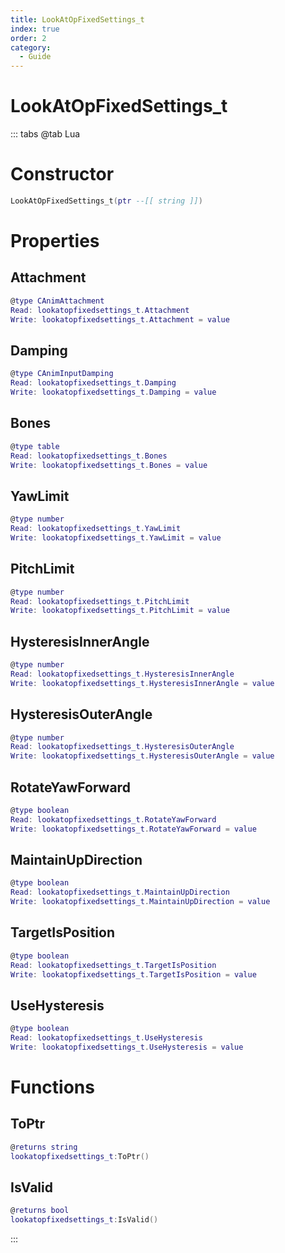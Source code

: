 ```yaml
---
title: LookAtOpFixedSettings_t
index: true
order: 2
category:
  - Guide
---
```


# LookAtOpFixedSettings_t

::: tabs
@tab Lua
# Constructor
```lua
LookAtOpFixedSettings_t(ptr --[[ string ]])
```
# Properties
## Attachment 
```lua
@type CAnimAttachment
Read: lookatopfixedsettings_t.Attachment
Write: lookatopfixedsettings_t.Attachment = value
```
## Damping 
```lua
@type CAnimInputDamping
Read: lookatopfixedsettings_t.Damping
Write: lookatopfixedsettings_t.Damping = value
```
## Bones 
```lua
@type table
Read: lookatopfixedsettings_t.Bones
Write: lookatopfixedsettings_t.Bones = value
```
## YawLimit 
```lua
@type number
Read: lookatopfixedsettings_t.YawLimit
Write: lookatopfixedsettings_t.YawLimit = value
```
## PitchLimit 
```lua
@type number
Read: lookatopfixedsettings_t.PitchLimit
Write: lookatopfixedsettings_t.PitchLimit = value
```
## HysteresisInnerAngle 
```lua
@type number
Read: lookatopfixedsettings_t.HysteresisInnerAngle
Write: lookatopfixedsettings_t.HysteresisInnerAngle = value
```
## HysteresisOuterAngle 
```lua
@type number
Read: lookatopfixedsettings_t.HysteresisOuterAngle
Write: lookatopfixedsettings_t.HysteresisOuterAngle = value
```
## RotateYawForward 
```lua
@type boolean
Read: lookatopfixedsettings_t.RotateYawForward
Write: lookatopfixedsettings_t.RotateYawForward = value
```
## MaintainUpDirection 
```lua
@type boolean
Read: lookatopfixedsettings_t.MaintainUpDirection
Write: lookatopfixedsettings_t.MaintainUpDirection = value
```
## TargetIsPosition 
```lua
@type boolean
Read: lookatopfixedsettings_t.TargetIsPosition
Write: lookatopfixedsettings_t.TargetIsPosition = value
```
## UseHysteresis 
```lua
@type boolean
Read: lookatopfixedsettings_t.UseHysteresis
Write: lookatopfixedsettings_t.UseHysteresis = value
```
# Functions
## ToPtr
```lua
@returns string
lookatopfixedsettings_t:ToPtr()
```
## IsValid
```lua
@returns bool
lookatopfixedsettings_t:IsValid()
```

:::
